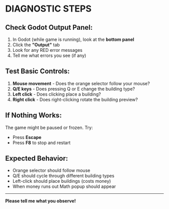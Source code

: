 #  DIAGNOSTIC STEPS

## Check Godot Output Panel:

1. In Godot (while game is running), look at the **bottom panel**
2. Click the **"Output"** tab
3. Look for any RED error messages
4. Tell me what errors you see (if any)

## Test Basic Controls:

1. **Mouse movement** - Does the orange selector follow your mouse?
2. **Q/E keys** - Does pressing Q or E change the building type?
3. **Left click** - Does clicking place a building?
4. **Right click** - Does right-clicking rotate the building preview?

## If Nothing Works:

The game might be paused or frozen. Try:
- Press **Escape** 
- Press **F8** to stop and restart

## Expected Behavior:

- Orange selector should follow mouse
- Q/E should cycle through different building types
- Left-click should place buildings (costs money)
- When money runs out  Math popup should appear

---

**Please tell me what you observe!**
